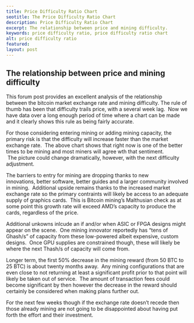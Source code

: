 ```yaml
---
title: Price Difficulty Ratio Chart
seotitle: The Price Difficulty Ratio Chart
description: Price Difficulty Ratio Chart
excerpt: The relationship between price and mining difficulty.
keywords: price difficulty ratio, price difficulty ratio chart
alt: price difficulty ratio
featured: 
layout: post
---
```


<h2>The relationship between price and mining difficulty</h2>

<p>This forum post provides an excellent analysis of the relationship between the bitcoin market exchange rate and mining difficulty.
The rule of thumb has been that difficulty trails price, with a several week lag.  Now we have data over a long enough period of time where a chart can be made and it clearly shows this rule as being fairly accurate.<p>

<p>For those considering entering mining or adding mining capacity, the primary risk is that the difficulty will increase faster than the market exchange rate.  The above chart shows that right now is one of the better times to be mining and most miners will agree wth that sentiment.  The picture could change dramatically, however, with the next difficulty adjustment.<p>

<p>The barriers to entry for mining are dropping thanks to new innovations, better software, better guides and a larger community involved in mining.  Additional upside remains thanks to the increased market exchange rate so the primary contraints will likely be access to an adequate supply of graphics cards.  This is Bitcoin mining’s Malthusian check as at some point this growth rate will exceed AMD’s capacity to produce the cards, regardless of the price.<p>

<p>Additional unkowns inlcude an if and/or when ASIC or FPGA designs might appear on the scene.  One mining innovator reportedly has “tens of Ghash/s” of capacity from these low-powered albeit expensive, custom designs.  Once GPU supplies are constrained though, these will likely be where the next Thash/s of capacity will come from.<p>

<p>Longer term, the first 50% decrease in the mining reward (from 50 BTC to 25 BTC) is about twenty months away.  Any mining configurations that are even close to not returning at least a significant profit prior to that point will likely be taken out of service.  The amount of transaction fees could become significant by then however the decrease in the reward should certainly be considered when making plans further out.<p>

<p>For the next few weeks though if the exchange rate doesn’t recede then those already mining are not going to be disappointed about having put forth the effort and their investment.<p>

